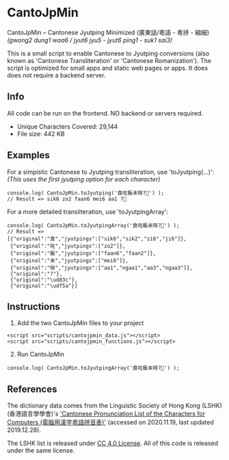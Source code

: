 # CantoJpMin
CantoJpMin – Cantonese Jyutping Minimized (廣東話/粵語 - 粵拼 - 縮細) _(gwong2 dung1 waa6 / jyut6 jyu5 - jyut6 ping1 - suk1 sai3)_

This is a small script to enable Cantonese to Jyutping conversions (also known as 'Cantonese Transliteration' or 'Cantonese Romanization'). The script is optimized for small apps and static web pages or apps. It does does not require a backend server.

## Info
All code can be run on the frontend. NO backend or servers required.

- Unique Characters Covered: 29,144
- File size: 442 KB

## Examples

For a simpistic Cantonese to Jyutping transliteration, use 'toJyutping(…)':
_(This uses the first jyutping option for each character)_
```
console.log( CantoJpMin.toJyutping('食咗飯未呀?🍚') );
// Result => sik6 zo2 faan6 mei6 aa1 ?🍚
```

For a more detailed transliteration, use 'toJyutpingArray':
```
console.log( CantoJpMin.toJyutpingArray('食咗飯未呀?🍚') );
// Result => 
[{"original":"食","jyutpings":["sik6","sik2","zi6","ji6"]},
 {"original":"咗","jyutpings":["zo2"]},
 {"original":"飯","jyutpings":["faan6","faan2"]},
 {"original":"未","jyutpings":["mei6"]},
 {"original":"呀","jyutpings":["aa1","ngaa1","aa3","ngaa3"]},
 {"original":"?"},
 {"original":"\ud83c"},
 {"original":"\udf5a"}]
```

## Instructions

1. Add the two CantoJpMin files to your project
```
<script src="scripts/cantojpmin_data.js"></script>
<script src="scripts/cantojpmin_functions.js"></script>
```

2. Run CantoJpMin
```
console.log( CantoJpMin.toJyutpingArray('食咗飯未呀?🍚') );
```

## References

The dictionary data comes from the Linguistic Society of Hong Kong (LSHK) (香港語言學學會)'s ['Cantonese Pronunciation List of the Characters for Computers (電腦用漢字粵語拼音表)'](https://github.com/lshk-org/jyutping-table) (accessed on 2020.11.19, last updated 2019.12.28). 

The LSHK list is released under [CC 4.0 License](https://creativecommons.org/licenses/by/4.0/deed.en). All of this code is released under the same license.
